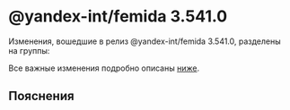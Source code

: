 # @yandex-int/femida 3.541.0

<!-- ЧЕЛОВЕЧЕСКОЕ ВСТУПЛЕНИЕ -->

Изменения, вошедшие в релиз @yandex-int/femida 3.541.0, разделены на группы:

Все важные изменения подробно описаны [ниже](#Пояснения).

## Пояснения

